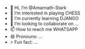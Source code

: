 - 👋 Hi, I’m @Amarnath-Stark
- 👀 I’m interested in playing CHESS
- 🌱 I’m currently learning DJANGO
- 💞️ I’m looking to collaborate on ...
- 📫 How to reach me WHATSAPP
- 😄 Pronouns: ...
- ⚡ Fun fact: ...

<!---
Amarnath-Stark/Amarnath-Stark is a ✨ special ✨ repository because its `README.md` (this file) appears on your GitHub profile.
You can click the Preview link to take a look at your changes.
--->
